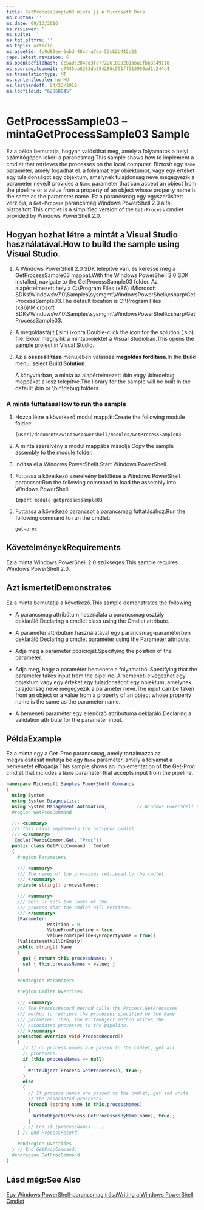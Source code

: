 ```yaml
---
title: GetProcessSample03 minta |} A Microsoft Docs
ms.custom: ''
ms.date: 09/13/2016
ms.reviewer: ''
ms.suite: ''
ms.tgt_pltfrm: ''
ms.topic: article
ms.assetid: fc9d80ee-6ebd-48cd-a7ea-53cb2b442a22
caps.latest.revision: 6
ms.openlocfilehash: ec5a8c284dd3fa772261099281aba1fb68c49118
ms.sourcegitcommit: e7445ba8203da304286c591ff513900ad1c244a4
ms.translationtype: MT
ms.contentlocale: hu-HU
ms.lasthandoff: 04/23/2019
ms.locfileid: "62068045"
---
```

# <a name="getprocesssample03-sample"></a><span data-ttu-id="716f6-102">GetProcessSample03 – minta</span><span class="sxs-lookup"><span data-stu-id="716f6-102">GetProcessSample03 Sample</span></span>

<span data-ttu-id="716f6-103">Ez a példa bemutatja, hogyan valósíthat meg, amely a folyamatok a helyi számítógépen lekéri a parancsmag.</span><span class="sxs-lookup"><span data-stu-id="716f6-103">This sample shows how to implement a cmdlet that retrieves the processes on the local computer.</span></span> <span data-ttu-id="716f6-104">Biztosít egy `Name` paraméter, amely fogadhat el. a folyamat egy objektumot, vagy egy értéket egy tulajdonságot egy objektum, amelynek tulajdonság neve megegyezik a paraméter neve.</span><span class="sxs-lookup"><span data-stu-id="716f6-104">It provides a `Name` parameter that can accept an object from the pipeline or a value from a property of an object whose property name is the same as the parameter name.</span></span> <span data-ttu-id="716f6-105">Ez a parancsmag egy egyszerűsített verziója, a `Get-Process` parancsmag Windows PowerShell 2.0 által biztosított.</span><span class="sxs-lookup"><span data-stu-id="716f6-105">This cmdlet is a simplified version of the `Get-Process` cmdlet provided by Windows PowerShell 2.0.</span></span>

## <a name="how-to-build-the-sample-using-visual-studio"></a><span data-ttu-id="716f6-106">Hogyan hozhat létre a mintát a Visual Studio használatával.</span><span class="sxs-lookup"><span data-stu-id="716f6-106">How to build the sample using Visual Studio.</span></span>

1. <span data-ttu-id="716f6-107">A Windows PowerShell 2.0 SDK telepítve van, és keresse meg a GetProcessSample03 mappát.</span><span class="sxs-lookup"><span data-stu-id="716f6-107">With the Windows PowerShell 2.0 SDK installed, navigate to the GetProcessSample03 folder.</span></span> <span data-ttu-id="716f6-108">Az alapértelmezett hely a C:\Program Files (x86) \Microsoft SDKs\Windows\v7.0\Samples\sysmgmt\WindowsPowerShell\csharp\GetProcessSample03.</span><span class="sxs-lookup"><span data-stu-id="716f6-108">The default location is C:\Program Files (x86)\Microsoft SDKs\Windows\v7.0\Samples\sysmgmt\WindowsPowerShell\csharp\GetProcessSample03.</span></span>

2. <span data-ttu-id="716f6-109">A megoldásfájlt (.sln) ikonra.</span><span class="sxs-lookup"><span data-stu-id="716f6-109">Double-click the icon for the solution (.sln) file.</span></span> <span data-ttu-id="716f6-110">Ekkor megnyílik a mintaprojektet a Visual Studióban.</span><span class="sxs-lookup"><span data-stu-id="716f6-110">This opens the sample project in Visual Studio.</span></span>

3. <span data-ttu-id="716f6-111">Az a **összeállítása** menüjében válassza **megoldás fordítása**.</span><span class="sxs-lookup"><span data-stu-id="716f6-111">In the **Build** menu, select **Build Solution**.</span></span>

    <span data-ttu-id="716f6-112">A könyvtárban, a minta az alapértelmezett \bin vagy \bin\debug mappákat a lesz felépítve.</span><span class="sxs-lookup"><span data-stu-id="716f6-112">The library for the sample will be built in the default \bin or \bin\debug folders.</span></span>

### <a name="how-to-run-the-sample"></a><span data-ttu-id="716f6-113">A minta futtatása</span><span class="sxs-lookup"><span data-stu-id="716f6-113">How to run the sample</span></span>

1. <span data-ttu-id="716f6-114">Hozza létre a következő modul mappát:</span><span class="sxs-lookup"><span data-stu-id="716f6-114">Create the following module folder:</span></span>

    `[user]/documents/windowspowershell/modules/GetProcessSample03`

2. <span data-ttu-id="716f6-115">A minta szerelvény a modul mappába másolja.</span><span class="sxs-lookup"><span data-stu-id="716f6-115">Copy the sample assembly to the module folder.</span></span>

3. <span data-ttu-id="716f6-116">Indítsa el a Windows PowerShellt.</span><span class="sxs-lookup"><span data-stu-id="716f6-116">Start Windows PowerShell.</span></span>

4. <span data-ttu-id="716f6-117">Futtassa a következő szerelvény betöltése a Windows PowerShell parancsot:</span><span class="sxs-lookup"><span data-stu-id="716f6-117">Run the following command to load the assembly into Windows PowerShell:</span></span>

    `Import-module getprossessample03`

5. <span data-ttu-id="716f6-118">Futtassa a következő parancsot a parancsmag futtatásához:</span><span class="sxs-lookup"><span data-stu-id="716f6-118">Run the following command to run the cmdlet:</span></span>

    `get-proc`

## <a name="requirements"></a><span data-ttu-id="716f6-119">Követelmények</span><span class="sxs-lookup"><span data-stu-id="716f6-119">Requirements</span></span>

<span data-ttu-id="716f6-120">Ez a minta Windows PowerShell 2.0 szükséges.</span><span class="sxs-lookup"><span data-stu-id="716f6-120">This sample requires Windows PowerShell 2.0.</span></span>

## <a name="demonstrates"></a><span data-ttu-id="716f6-121">Azt ismerteti</span><span class="sxs-lookup"><span data-stu-id="716f6-121">Demonstrates</span></span>

<span data-ttu-id="716f6-122">Ez a minta bemutatja a következő.</span><span class="sxs-lookup"><span data-stu-id="716f6-122">This sample demonstrates the following.</span></span>

- <span data-ttu-id="716f6-123">A parancsmag attribútum használata a parancsmag osztály deklaráló.</span><span class="sxs-lookup"><span data-stu-id="716f6-123">Declaring a cmdlet class using the Cmdlet attribute.</span></span>

- <span data-ttu-id="716f6-124">A paraméter attribútum használatával egy parancsmag-paraméterben deklaráló.</span><span class="sxs-lookup"><span data-stu-id="716f6-124">Declaring a cmdlet parameter using the Parameter attribute.</span></span>

- <span data-ttu-id="716f6-125">Adja meg a paraméter pozícióját.</span><span class="sxs-lookup"><span data-stu-id="716f6-125">Specifying the position of the parameter.</span></span>

- <span data-ttu-id="716f6-126">Adja meg, hogy a paraméter bemenete a folyamatból.</span><span class="sxs-lookup"><span data-stu-id="716f6-126">Specifying that the parameter takes input from the pipeline.</span></span> <span data-ttu-id="716f6-127">A bemeneti elvégezhet egy objektum vagy egy értéket egy tulajdonságot egy objektum, amelynek tulajdonság neve megegyezik a paraméter neve.</span><span class="sxs-lookup"><span data-stu-id="716f6-127">The input can be taken from an object or a value from a property of an object whose property name is the same as the parameter name.</span></span>

- <span data-ttu-id="716f6-128">A bemeneti paraméter egy ellenőrző attribútuma deklaráló.</span><span class="sxs-lookup"><span data-stu-id="716f6-128">Declaring a validation attribute for the parameter input.</span></span>

## <a name="example"></a><span data-ttu-id="716f6-129">Példa</span><span class="sxs-lookup"><span data-stu-id="716f6-129">Example</span></span>

<span data-ttu-id="716f6-130">Ez a minta egy a Get-Proc parancsmag, amely tartalmazza az megvalósítását mutatja be egy `Name` paraméter, amely a folyamat a bemenetet elfogadja.</span><span class="sxs-lookup"><span data-stu-id="716f6-130">This sample shows an implementation of the Get-Proc cmdlet that includes a `Name` parameter that accepts input from the pipeline.</span></span>

```csharp
namespace Microsoft.Samples.PowerShell.Commands
{
  using System;
  using System.Diagnostics;
  using System.Management.Automation;           // Windows PowerShell namespace
  #region GetProcCommand

  /// <summary>
  /// This class implements the get-proc cmdlet.
  /// </summary>
  [Cmdlet(VerbsCommon.Get, "Proc")]
  public class GetProcCommand : Cmdlet
  {
    #region Parameters

    /// <summary>
    /// The names of the processes retrieved by the cmdlet.
    /// </summary>
    private string[] processNames;

    /// <summary>
    /// Gets or sets the names of the
    /// process that the cmdlet will retrieve.
    /// </summary>
    [Parameter(
               Position = 0,
               ValueFromPipeline = true,
               ValueFromPipelineByPropertyName = true)]
    [ValidateNotNullOrEmpty]
    public string[] Name
    {
      get { return this.processNames; }
      set { this.processNames = value; }
    }

    #endregion Parameters

    #region Cmdlet Overrides

    /// <summary>
    /// The ProcessRecord method calls the Process.GetProcesses
    /// method to retrieve the processes specified by the Name
    /// parameter. Then, the WriteObject method writes the
    /// associated processes to the pipeline.
    /// </summary>
    protected override void ProcessRecord()
    {
      // If no process names are passed to the cmdlet, get all
      // processes.
      if (this.processNames == null)
      {
        WriteObject(Process.GetProcesses(), true);
      }
      else
      {
        // If process names are passed to the cmdlet, get and write
        // the associated processes.
        foreach (string name in this.processNames)
        {
          WriteObject(Process.GetProcessesByName(name), true);
        }
      } // End if (processNames ...)
    } // End ProcessRecord.

    #endregion Overrides
  } // End GetProcCommand.
  #endregion GetProcCommand
}
```

## <a name="see-also"></a><span data-ttu-id="716f6-131">Lásd még:</span><span class="sxs-lookup"><span data-stu-id="716f6-131">See Also</span></span>

[<span data-ttu-id="716f6-132">Egy Windows PowerShell-parancsmag írása</span><span class="sxs-lookup"><span data-stu-id="716f6-132">Writing a Windows PowerShell Cmdlet</span></span>](./writing-a-windows-powershell-cmdlet.md)
